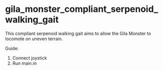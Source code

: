 # gila_monster_compliant_serpenoid_walking_gait
This compliant serpenoid walking gait aims to allow the Gila Monster to locomote on uneven terrain.

Guide:
1. Connect joystick
2. Run main.m
